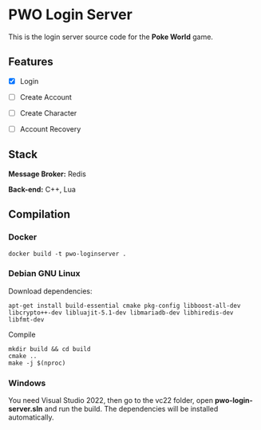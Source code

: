 
# PWO Login Server


This is the login server source code for the **Poke World** game.
## Features

- [x]  Login
- [ ]  Create Account
- [ ]  Create Character
- [ ]  Account Recovery


## Stack

**Message Broker:** Redis

**Back-end:** C++, Lua

## Compilation

### Docker
    docker build -t pwo-loginserver .

### Debian GNU Linux
  Download dependencies:

    apt-get install build-essential cmake pkg-config libboost-all-dev libcrypto++-dev libluajit-5.1-dev libmariadb-dev libhiredis-dev libfmt-dev

  Compile

    mkdir build && cd build
    cmake ..
    make -j $(nproc)

### Windows
  You need Visual Studio 2022, then go to the vc22 folder, open **pwo-login-server.sln** and run the build. The dependencies will be installed automatically.
